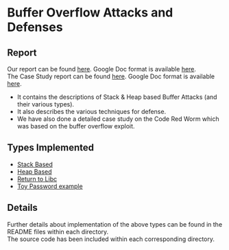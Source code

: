 # Buffer Overflow Attacks and Defenses

## Report
Our report can be found [here](CA_project.pdf). Google Doc format is available [here]().  
The Case Study report can be found [here](Case_Study.pdf). Google Doc format is available [here](https://docs.google.com/document/d/1rozTiq1NAdtuTRSlfEgJkvYBf4AnLFJ8k3ZZV7EZ0qQ/edit?usp=sharing).

- It contains the descriptions of Stack & Heap based Buffer Attacks (and their various types).  
- It also describes the various techniques for defense.  
- We have also done a detailed case study on the Code Red Worm which was based on the buffer overflow exploit.  

## Types Implemented
- [Stack Based](Stack_based)
- [Heap Based](Heap_based)
- [Return to Libc](ret2libc)
- [Toy Password example](toy_passwd)

## Details
Further details about implementation of the above types can be found in the README files within each directory.  
The source code has been included within each corresponding directory.
